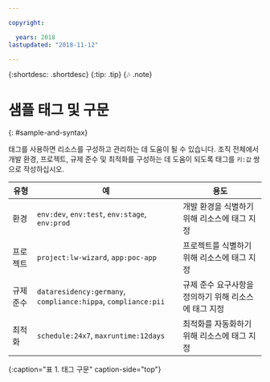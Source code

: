 ```yaml
---

copyright:

  years: 2018
lastupdated: "2018-11-12"

---
```


{:shortdesc: .shortdesc}
{:tip: .tip}
{:notes: .note}


# 샘플 태그 및 구문
{: #sample-and-syntax}

태그를 사용하면 리소스를 구성하고 관리하는 데 도움이 될 수 있습니다. 조직 전체에서 개발 환경, 프로젝트, 규제 준수 및 최적화를 구성하는 데 도움이 되도록 태그를 `키:값` 쌍으로 작성하십시오.

|유형 |예 |용도 |
|------|----------|---------|
|환경 |`env:dev`, `env:test`, `env:stage`, `env:prod` |개발 환경을 식별하기 위해 리소스에 태그 지정 |
|프로젝트 |`project:lw-wizard`, `app:poc-app` |프로젝트를 식별하기 위해 리소스에 태그 지정 |
|규제 준수 |`dataresidency:germany`, `compliance:hippa`, `compliance:pii` |규제 준수 요구사항을 정의하기 위해 리소스에 태그 지정 |
|최적화 |`schedule:24x7`, `maxruntime:12days` |최적화를 자동화하기 위해 리소스에 태그 지정 |
{:caption="표 1. 태그 구문" caption-side="top"}
